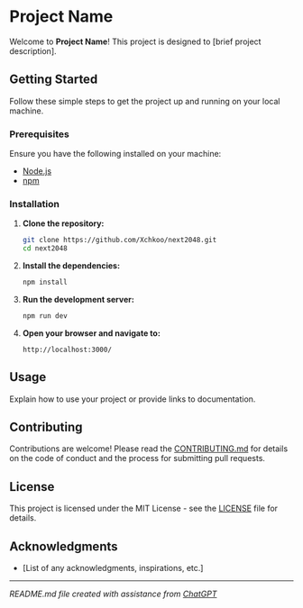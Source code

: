 # Project Name

Welcome to **Project Name**! This project is designed to [brief project description].

## Getting Started

Follow these simple steps to get the project up and running on your local machine.

### Prerequisites

Ensure you have the following installed on your machine:

- [Node.js](https://nodejs.org/)
- [npm](https://www.npmjs.com/)

### Installation

1. **Clone the repository:**

    ```bash
    git clone https://github.com/Xchkoo/next2048.git
    cd next2048
    ```

2. **Install the dependencies:**

    ```bash
    npm install
    ```

3. **Run the development server:**

    ```bash
    npm run dev
    ```

4. **Open your browser and navigate to:**

    ```
    http://localhost:3000/
    ```

## Usage

Explain how to use your project or provide links to documentation.

## Contributing

Contributions are welcome! Please read the [CONTRIBUTING.md](CONTRIBUTING.md) for details on the code of conduct and the process for submitting pull requests.

## License

This project is licensed under the MIT License - see the [LICENSE](LICENSE) file for details.

## Acknowledgments

- [List of any acknowledgments, inspirations, etc.]

---

*README.md file created with assistance from [ChatGPT](https://www.openai.com/)*
